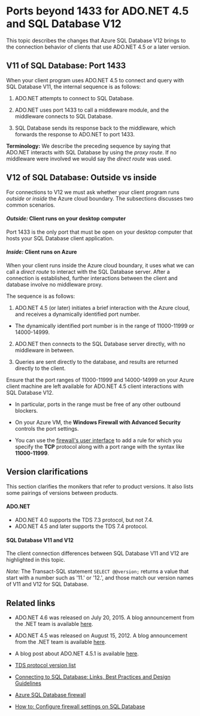 <properties 
	pageTitle="Ports beyond 1433 for SQL Database | Microsoft Azure"
	description="Client connections from ADO.NET to Azure SQL Database V12 sometimes bypass the proxy and interact directly with the database. Ports other than 1433 become important."
	services="sql-database"
	documentationCenter=""
	authors="MightyPen"
	manager="jeffreyg"
	editor="" />


<tags 
	ms.service="sql-database" 
	ms.workload="data-management" 
	ms.tgt_pltfrm="na" 
	ms.devlang="na" 
	ms.topic="article" 
	ms.date="09/15/2015" 
	ms.author="genemi"/>


# Ports beyond 1433 for ADO.NET 4.5 and SQL Database V12


This topic describes the changes that Azure SQL Database V12 brings to the connection behavior of clients that use ADO.NET 4.5 or a later version.


## V11 of SQL Database: Port 1433


When your client program uses ADO.NET 4.5 to connect and query with SQL Database V11, the internal sequence is as follows:


1. ADO.NET attempts to connect to SQL Database.

2. ADO.NET uses port 1433 to call a middleware module, and the middleware connects to SQL Database.

3. SQL Database sends its response back to the middleware, which forwards the response to ADO.NET to port 1433.


**Terminology:** We describe the preceding sequence by saying that ADO.NET interacts with SQL Database by using the *proxy route*. If no middleware were involved we would say the *direct route* was used.


## V12 of SQL Database: Outside vs inside


For connections to V12 we must ask whether your client program runs *outside* or *inside* the Azure cloud boundary. The subsections discusses two common scenarios.


#### *Outside:* Client runs on your desktop computer


Port 1433 is the only port that must be open on your desktop computer that hosts your SQL Database client application.


#### *Inside:* Client runs on Azure


When your client runs inside the Azure cloud boundary, it uses what we can call a *direct route* to interact with the SQL Database server. After a connection is established, further interactions between the client and database involve no middleware proxy.


The sequence is as follows:


1. ADO.NET 4.5 (or later) initiates a brief interaction with the Azure cloud, and receives a dynamically identified port number.
 - The dynamically identified port number is in the range of 11000-11999 or 14000-14999.

2. ADO.NET then connects to the SQL Database server directly, with no middleware in between.

3. Queries are sent directly to the database, and results are returned directly to the client.


Ensure that the port ranges of 11000-11999 and 14000-14999 on your Azure client machine are left available for ADO.NET 4.5 client interactions with SQL Database V12.

- In particular, ports in the range must be free of any other outbound blockers.

- On your Azure VM, the **Windows Firewall with Advanced Security** controls the port settings.
 - You can use the [firewall's user interface](http://msdn.microsoft.com/library/cc646023.aspx) to add a rule for which you specify the **TCP** protocol along with a port range with the syntax like **11000-11999**.


## Version clarifications


This section clarifies the monikers that refer to product versions. It also lists some pairings of versions between products.


#### ADO.NET


- ADO.NET 4.0 supports the TDS 7.3 protocol, but not 7.4.
- ADO.NET 4.5 and later supports the TDS 7.4 protocol.


#### SQL Database V11 and V12


The client connection differences between SQL Database V11 and V12 are highlighted in this topic.


*Note:* The Transact-SQL statement `SELECT @@version;` returns a value that start with a number such as '11.' or '12.', and those match our version names of V11 and V12 for SQL Database.


## Related links


- ADO.NET 4.6 was released on July 20, 2015. A blog announcement from the .NET team is available [here](http://blogs.msdn.com/b/dotnet/archive/2015/07/20/announcing-net-framework-4-6.aspx).


- ADO.NET 4.5 was released on August 15, 2012. A blog announcement from the .NET team is available [here](http://blogs.msdn.com/b/dotnet/archive/2012/08/15/announcing-the-release-of-net-framework-4-5-rtm-product-and-source-code.aspx).
 - A blog post about ADO.NET 4.5.1 is available [here](http://blogs.msdn.com/b/dotnet/archive/2013/06/26/announcing-the-net-framework-4-5-1-preview.aspx).


- [TDS protocol version list](http://www.freetds.org/userguide/tdshistory.htm)


- [Connecting to SQL Database: Links, Best Practices and Design Guidelines](sql-database-connect-central-recommendations.md)


- [Azure SQL Database firewall](sql-database-firewall-configure.md)


- [How to: Configure firewall settings on SQL Database](sql-database-configure-firewall-settings.md)

